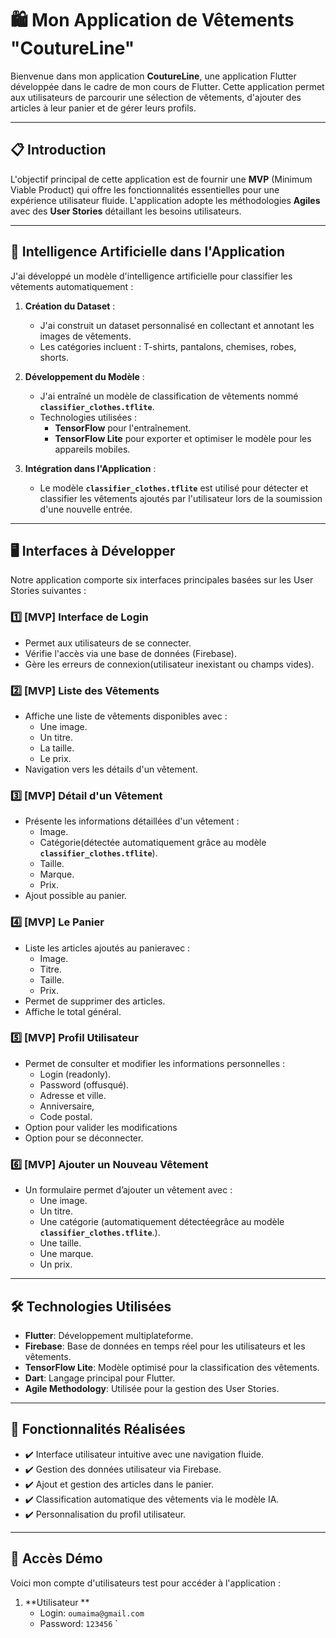 # 🛍️ Mon Application de Vêtements "CoutureLine"

Bienvenue dans mon application **CoutureLine**, une application Flutter développée dans le cadre de mon cours de Flutter. Cette application permet aux utilisateurs de parcourir une sélection de vêtements, d'ajouter des articles à leur panier et de gérer leurs profils.

---

## 📋 Introduction

L'objectif principal de cette application est de fournir une **MVP** (Minimum Viable Product) qui offre les fonctionnalités essentielles pour une expérience utilisateur fluide. L'application adopte les méthodologies **Agiles** avec des **User Stories** détaillant les besoins utilisateurs.

---
## 🧠 Intelligence Artificielle dans l'Application

J'ai développé un modèle d'intelligence artificielle pour classifier les vêtements automatiquement :

1. **Création du Dataset** :  
   - J'ai construit un dataset personnalisé en collectant et annotant les images de vêtements.
   - Les catégories incluent : T-shirts, pantalons, chemises, robes, shorts.

2. **Développement du Modèle** :  
   - J'ai entraîné un modèle de classification de vêtements nommé **`classifier_clothes.tflite`**.
   - Technologies utilisées :
     - **TensorFlow** pour l'entraînement.
     - **TensorFlow Lite** pour exporter et optimiser le modèle pour les appareils mobiles.

3. **Intégration dans l'Application** :  
   - Le modèle **`classifier_clothes.tflite`** est utilisé pour détecter et classifier les vêtements ajoutés par l'utilisateur lors de la soumission d'une nouvelle entrée.


---

## 🖥️ Interfaces à Développer

Notre application comporte six interfaces principales basées sur les User Stories suivantes :

### 1️⃣ [MVP] Interface de Login
- Permet aux utilisateurs de se connecter.
- Vérifie l'accès via une base de données (Firebase).
- Gère les erreurs de connexion(utilisateur inexistant ou champs vides).

### 2️⃣ [MVP] Liste des Vêtements
- Affiche une liste de vêtements disponibles avec :
  - Une image.
  - Un titre.
  - La taille.
  - Le prix.
- Navigation vers les détails d'un vêtement.

### 3️⃣ [MVP] Détail d'un Vêtement
- Présente les informations détaillées d'un vêtement :
  - Image.
  - Catégorie(détectée automatiquement grâce au modèle **`classifier_clothes.tflite`**).
  - Taille.
  - Marque.
  - Prix.
- Ajout possible au panier.

### 4️⃣ [MVP] Le Panier
- Liste les articles ajoutés au panieravec :
  - Image.
  - Titre.
  - Taille.
  - Prix.
- Permet de supprimer des articles.
- Affiche le total général.

### 5️⃣ [MVP] Profil Utilisateur
- Permet de consulter et modifier les informations personnelles :
  - Login (readonly).
  - Password (offusqué).
  - Adresse et ville.
  - Anniversaire,
  - Code postal.
- Option pour valider les modifications
- Option pour se déconnecter.


### 6️⃣ [MVP] Ajouter un Nouveau Vêtement
- Un formulaire permet d’ajouter un vêtement avec :
  - Une image.
  - Un titre.
  - Une catégorie (automatiquement détectéegrâce au modèle **`classifier_clothes.tflite`**.).
  - Une taille.
  - Une marque.
  - Un prix.

---

## 🛠️ Technologies Utilisées

- **Flutter**: Développement multiplateforme.
- **Firebase**: Base de données en temps réel pour les utilisateurs et les vêtements.
- **TensorFlow Lite**: Modèle optimisé pour la classification des vêtements.
- **Dart**: Langage principal pour Flutter.
- **Agile Methodology**: Utilisée pour la gestion des User Stories.

---

## 🌟 Fonctionnalités Réalisées

- ✔️ Interface utilisateur intuitive avec une navigation fluide.
- ✔️ Gestion des données utilisateur via Firebase.
- ✔️ Ajout et gestion des articles dans le panier.
- ✔️ Classification automatique des vêtements via le modèle IA.
- ✔️ Personnalisation du profil utilisateur.

---

## 👥 Accès Démo

Voici mon compte d'utilisateurs test pour accéder à l'application :

1. **Utilisateur **  
   - Login: `oumaima@gmail.com`  
   - Password: `123456`
`



